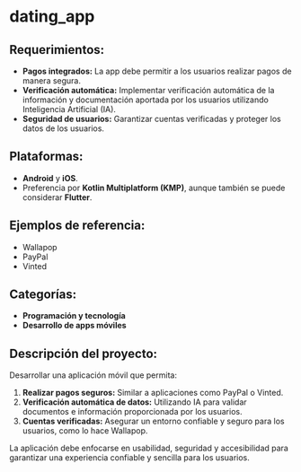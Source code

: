 # dating_app

## Requerimientos:
- **Pagos integrados:** La app debe permitir a los usuarios realizar pagos de manera segura.
- **Verificación automática:** Implementar verificación automática de la información y documentación aportada por los usuarios utilizando Inteligencia Artificial (IA).
- **Seguridad de usuarios:** Garantizar cuentas verificadas y proteger los datos de los usuarios.

## Plataformas:
- **Android** y **iOS**.
- Preferencia por **Kotlin Multiplatform (KMP)**, aunque también se puede considerar **Flutter**.

## Ejemplos de referencia:
- Wallapop
- PayPal
- Vinted

## Categorías:
- **Programación y tecnología**
- **Desarrollo de apps móviles**

## Descripción del proyecto:
Desarrollar una aplicación móvil que permita:
1. **Realizar pagos seguros:** Similar a aplicaciones como PayPal o Vinted.
2. **Verificación automática de datos:** Utilizando IA para validar documentos e información proporcionada por los usuarios.
3. **Cuentas verificadas:** Asegurar un entorno confiable y seguro para los usuarios, como lo hace Wallapop.

La aplicación debe enfocarse en usabilidad, seguridad y accesibilidad para garantizar una experiencia confiable y sencilla para los usuarios.
